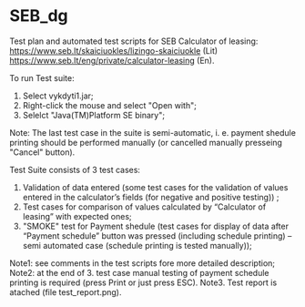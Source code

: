 # SEB_dg

Test plan and automated test scripts for SEB Calculator of leasing:
https://www.seb.lt/skaiciuokles/lizingo-skaiciuokle   (Lit)
https://www.seb.lt/eng/private/calculator-leasing      (En).

To run Test suite:
1. Select vykdyti1.jar;
2. Right-click the mouse and select "Open with";
3. Selelct "Java(TM)Platform SE binary";

Note: The last test case in the suite is semi-automatic, i. e. payment shedule printing should be performed manually (or cancelled manually presseing "Cancel" button). 

Test Suite consists of 3 test cases:
1. Validation of data entered (some test cases for the validation of values entered in the calculator’s fields (for negative and positive testing)) ;
2. Test cases for comparison of values calculated by “Calculator of leasing” with expected ones; 
3. "SMOKE" test for Payment shedule (test cases for display of data after “Payment schedule” button was pressed (including schedule printing) – semi automated case (schedule printing is tested manually));

Note1: see comments in the test scripts fore more detailed description;
Note2: at the end of 3. test case manual testing of payment schedule printing is required (press Print or just press ESC).
Note3. Test report is atached (file test_report.png).

